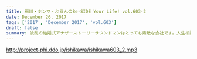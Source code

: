 ```yaml
---
title: 石川・ホンマ・ぶるんのBe-SIDE Your Life! vol.603-2
date: December 26, 2017
tags: ['2017', 'December 2017', 'vol.603']
draft: false
summary: 波乱の結婚式アナザーストーリーサウンドマンはとっても素敵な会社です。人生相談たっぷりお送りします！MIURA
---
```


http://project-phi.ddo.jp/ishikawa/ishikawa603_2.mp3